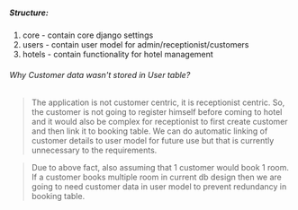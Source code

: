 ##### Structure:
   1. core - contain core django settings
   2. users - contain user model for admin/receptionist/customers
   3. hotels - contain functionality for hotel management

###### Why Customer data wasn't stored in User table?
> The application is not customer centric, it is receptionist centric. So, the customer is not going to register
            himself before coming to hotel and it would also be complex for receptionist to first create customer and
            then link it to booking table. We can do automatic linking of customer details to user model for future use
            but that is currently unnecessary to the requirements.

> Due to above fact, also assuming that 1 customer would book 1 room. If a customer books multiple room
> in current db design then we are going to need customer data in user model to prevent redundancy in booking table.
